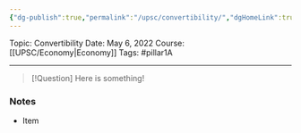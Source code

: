 ```yaml
---
{"dg-publish":true,"permalink":"/upsc/convertibility/","dgHomeLink":true,"dgPassFrontmatter":false}
---
```


Topic: Convertibility
Date: May 6, 2022
Course: [[UPSC/Economy|Economy]]
Tags: #pillar1A 

---

> [!Question]
> Here is something! 


### Notes
- Item



